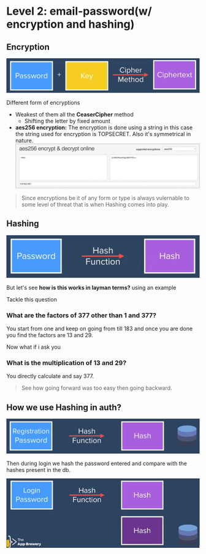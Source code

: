 # Level 2: email-password(w/ encryption and hashing)

## Encryption

![alt text](./images/image.png)

Different form of encryptions
- Weakest of them all the **CeaserCipher** method
  - Shifting the letter by fixed amount
- **aes256 encryption:** The encryption is done using a string in this case the string used for encryption is TOPSECRET.
Also it's symmetrical in nature.
  ![alt text](./images/image-1.png)

> Since encryptions be it of any form or type is always vulernable to some level of threat that is when Hashing comes into play.

## Hashing

![alt text](./images/image-2.png)

But let's see **how is this works in layman terms?** using an example

Tackle this question 

### **What are the factors of 377 other than 1 and 377?**

You start from one and keep on going from till 183
and once you are done you find the factors are 13 and 29.

Now what if i ask you 

### **What is the multiplication of 13 and 29?**

You directly calculate and say 377. 

> See how going forward was too easy then going backward.

## How we use Hashing in auth?

![alt text](./images/image-3.png)

Then during login we hash the password entered and compare with the hashes present in the db.

![alt text](./images/image-4.png)